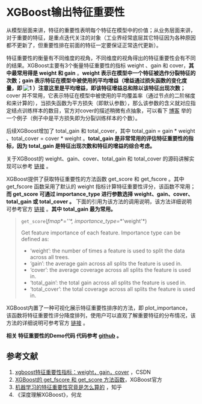 # XGBoost输出特征重要性

从模型层面来讲，特征的重要性表明每个特征在模型中的价值；从业务层面来讲，对于重要的特征，是重点迭代关注的对象（工业界经常底层其它特征因为各种原因都不更新了，但重要性排在前面的特征一定要保证正常迭代更新）。

特征重要性的衡量有不同维度的视角，不同维度的视角得出的特征重要性会有不同的结果。XGBoost主要有3个衡量特征重要性的指标 weight 、gain 和 cover，**其中最常用得是 weight 和 gain** 。**weight 表示在模型中一个特征被选作分裂特征的次数；gain 表示特征在模型中被使用的平均增益（增益通过损失函数的变化度量，即 ![1](https://latex.codecogs.com/svg.latex?Gain%20=%20\frac{1}{2}%20[%20\frac{G_L^2}{H_L+\lambda}%20+%20\frac{G_R^2}{H_R%20+%20\lambda}%20-%20\frac{(G_L%20+%20G_R)^2}{H_L%20+%20H_R%20+%20\lambda}%20]%20-%20\gamma) ）注意这里是平均增益，即该特征增益总和除以该特征出现次数；** cover 并不常用，它表示特征在模型中被使用的平均覆盖率（通过节点的二阶梯度和来计算的），当损失函数为平方损失（即默认参数），那么该参数的含义就对应指定结点训练样本的数目，官方对cover的描述稍微有点抽象，可以看下 [博客](https://blog.csdn.net/sujinhehehe/article/details/84201415#commentBox) 举的一个例子（例子中是平方损失即为分裂训练样本的个数）。

后续XGBoost增加了 total_gain 和 total_cover，其中 total_gain = gain * weight 、total\_cover = cover * weight 。**total_gain 是非常常用的评估特征重要性的指标，因为 total_gain 是特征出现次数和特征的增益的综合考虑。**

关于XGBoost的 weight、gain、cover、total_gain 和 total_cover 的源码讲解实现可以参考 [链接](https://zhuanlan.zhihu.com/p/64759172) 。



XGBoost提供了获取特征重要性的方法函数 get_score 和 get_fscore 。其中 get_fscore 函数采用了默认的 weight 指标计算特征重要性评分，该函数不常用；**而 get_score 可通过 importance_type 进行参数选择 weight、gain、cover、total_gain 或 total_cover 。** 下面的引用为该方法的调用说明，该方法详细说明可参考官方 [链接](https://xgboost.readthedocs.io/en/latest/python/python_api.html#xgboost.Booster.get_score) 。**其中 total_gain 最为常用。**

> `get_score`(*fmap**=**''*, *importance_type**=**'weight'*)
>
> Get feature importance of each feature. Importance type can be defined as:
>
> - ‘weight’: the number of times a feature is used to split the data across all trees.
> - ‘gain’: the average gain across all splits the feature is used in.
> - ‘cover’: the average coverage across all splits the feature is used in.
> - ‘total_gain’: the total gain across all splits the feature is used in.
> - ‘total_cover’: the total coverage across all splits the feature is used in.



XGBoost内置了一种可视化展示特征重要性排序的方法，即 plot_importance，该函数将特征重要性评分降度排列，使用户可以直观了解重要特征的分布情况，该方法的详细说明可参考官方 [链接](https://xgboost.readthedocs.io/en/latest/python/python_api.html#xgboost.plot_importance) 。



**相关 特征重要性的Demo代码 代码参考 [github](https://github.com/calxu/xgboost_learning/tree/main/feature_importance) 。**



## 参考文献

1. [xgboost特征重要性指标：weight，gain，cover](https://blog.csdn.net/sujinhehehe/article/details/84201415#commentBox) ，CSDN
2. [XGBoost的 get_fscore 和 get_score 方法函数](https://xgboost.readthedocs.io/en/latest/python/python_api.html#xgboost.Booster.get_fscore)，XGBoost官方
3. [机器学习的特征重要性究竟是怎么算的](https://zhuanlan.zhihu.com/p/64759172) ，知乎
4. 《深度理解XGBoost》，何龙


